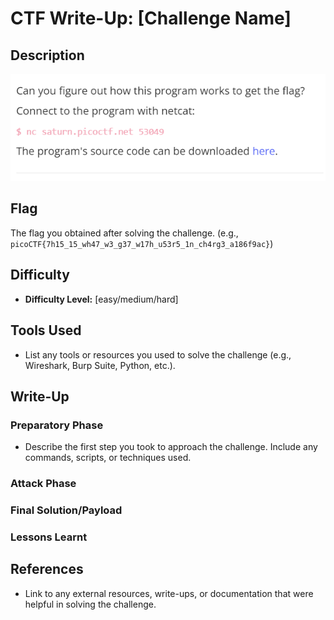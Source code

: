# CTF Write-Up: [Challenge Name]

## Description
![alt text](images/image.png)
## Flag
The flag you obtained after solving the challenge. (e.g., `picoCTF{7h15_15_wh47_w3_g37_w17h_u53r5_1n_ch4rg3_a186f9ac}`)

## Difficulty
- **Difficulty Level:** [easy/medium/hard]

## Tools Used
- List any tools or resources you used to solve the challenge (e.g., Wireshark, Burp Suite, Python, etc.).
## Write-Up

### Preparatory Phase
- Describe the first step you took to approach the challenge. Include any commands, scripts, or techniques used.

### Attack Phase

### Final Solution/Payload


### Lessons Learnt

## References
- Link to any external resources, write-ups, or documentation that were helpful in solving the challenge.

